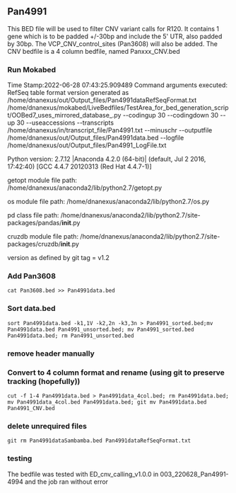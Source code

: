 ## Pan4991
This BED file will be used to filter CNV variant calls for R120. It contains 1 gene which is to be padded +/-30bp and include the 5' UTR, also padded by 30bp.
The VCP_CNV_control_sites (Pan3608) will also be added.
The CNV bedfile is a 4 column bedfile, named Panxxx_CNV.bed

### Run Mokabed
Time Stamp:2022-06-28 07:43:25.909489
Command arguments executed:
RefSeq table format version generated as /home/dnanexus/out/Output_files/Pan4991dataRefSeqFormat.txt
/home/dnanexus/mokabed/LiveBedfiles/TestArea_for_bed_generation_script/OOBed7_uses_mirrored_database_.py --codingup 30 --codingdown 30 --up 30 --useaccessions --transcripts /home/dnanexus/in/transcript_file/Pan4991.txt --minuschr --outputfile /home/dnanexus/out/Output_files/Pan4991data.bed --logfile /home/dnanexus/out/Output_files/Pan4991_LogFile.txt 

 Python version: 2.7.12 |Anaconda 4.2.0 (64-bit)| (default, Jul  2 2016, 17:42:40) 
[GCC 4.4.7 20120313 (Red Hat 4.4.7-1)]

 getopt module file path: /home/dnanexus/anaconda2/lib/python2.7/getopt.py

 os module file path: /home/dnanexus/anaconda2/lib/python2.7/os.py

 pd class file path: /home/dnanexus/anaconda2/lib/python2.7/site-packages/pandas/__init__.py

 cruzdb module file path: /home/dnanexus/anaconda2/lib/python2.7/site-packages/cruzdb/__init__.py

version as defined by git tag = v1.2

### Add Pan3608
`cat Pan3608.bed >> Pan4991data.bed`

### Sort data.bed
`sort Pan4991data.bed -k1,1V -k2,2n -k3,3n > Pan4991_sorted.bed;mv Pan4991data.bed Pan4991_unsorted.bed; mv Pan4991_sorted.bed Pan4991data.bed; rm Pan4991_unsorted.bed`

### remove header manually

### Convert to 4 column format and rename (using git to preserve tracking (hopefully))
`cut -f 1-4 Pan4991data.bed > Pan4991data_4col.bed; rm Pan4991data.bed; mv Pan4991data_4col.bed Pan4991data.bed; git mv Pan4991data.bed Pan4991_CNV.bed`

### delete unrequired files
`git rm Pan4991dataSambamba.bed Pan4991dataRefSeqFormat.txt`

### testing
The bedfile was tested with ED_cnv_calling_v1.0.0 in 003_220628_Pan4991-4994 and the job ran without error